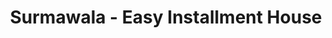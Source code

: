 ---
title: "Surmawala - Easy Installment House"
url: /karachi/surmawala-easy-installment-house/
shop: electronics
---